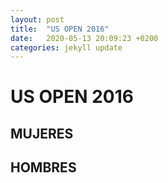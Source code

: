 ```yaml
---
layout: post
title:  "US OPEN 2016"
date:   2020-05-13 20:09:23 +0200
categories: jekyll update
---
```


# US OPEN 2016

## MUJERES

## HOMBRES
